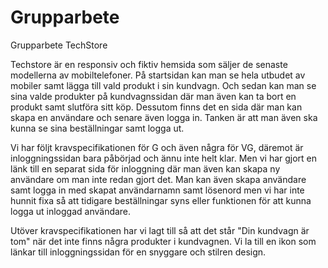 # Grupparbete
Grupparbete TechStore

Techstore är en responsiv och fiktiv hemsida som säljer de senaste modellerna av mobiltelefoner. På startsidan kan man se hela utbudet av mobiler samt lägga till vald produkt i sin kundvagn. Och sedan kan man se sina valde produkter på kundvagnssidan där man även kan ta bort en produkt samt slutföra sitt köp. Dessutom finns det en sida där man kan skapa en användare och senare även logga in. Tanken är att man även ska kunna se sina beställningar samt logga ut. 

Vi har följt kravspecifikationen för G och även några för VG, däremot är inloggningssidan bara påbörjad och ännu inte helt klar. Men vi har gjort en länk till en separat sida för inloggning där man även kan skapa ny användare om man inte redan gjort det. Man kan även skapa användare samt logga in med skapat användarnamn samt lösenord men vi har inte hunnit fixa så att tidigare beställningar syns eller funktionen för att kunna logga ut inloggad användare.

Utöver kravspecifikationen har vi lagt till så att det står "Din kundvagn är tom" när det inte finns några produkter i kundvagnen. 
Vi la till en ikon som länkar till inloggningssidan för en snyggare och stilren design.
